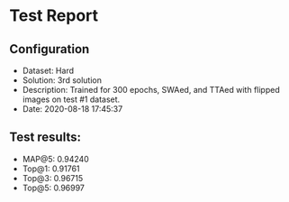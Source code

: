 # Test Report

## Configuration

 - Dataset: Hard
 - Solution: 3rd solution
 - Description: Trained for 300 epochs, SWAed, and TTAed with flipped images on test #1 dataset.
 - Date: 2020-08-18 17:45:37

## Test results: 

 - MAP@5:    0.94240
 - Top@1:    0.91761
 - Top@3:    0.96715
 - Top@5:    0.96997

